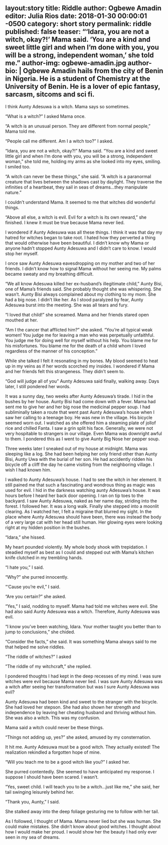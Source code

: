 layout:story
title: Riddle
author: Ogbewe Amadin
editor: Julia Rios
date: 2018-01-30 00:00:01 -0500
category: short story
permalink: riddle
published: false
teaser: “‘Idara, you are not a witch, okay?!’ Mama said. ‘You are a kind and sweet little girl and when I’m done with you, you will be a strong, independent woman,’ she told me.”
author-img: ogbewe-amadin.jpg
author-bio: |
Ogbewe Amadin hails from the city of Benin in Nigeria. He is a student of Chemistry at the University of Benin. He is a lover of epic fantasy, sarcasm, sitcoms and sci fi.  
----

I think Aunty Adesuwa is a witch. Mama says so sometimes. 
“What is a witch?” I asked Mama once.
“A witch is an unusual person. They are different from normal people,” Mama told me.
“People call me different. Am I a witch too?” I asked.
“Idara, you are not a witch, okay?!” Mama said. “You are a kind and sweet little girl and when I’m done with you, you will be a strong, independent woman,” she told me, holding my arms as she looked into my eyes, smiling. I smiled too. 
“A witch can never be these things,” she said. “A witch is a paranormal creature that lives between the shadows cast by daylight. They traverse the infinities of a heartbeat, they sail in seas of dreams…they manipulate nature.”
I couldn’t understand Mama. It seemed to me that witches did wonderful things.

“Above all else, a witch is evil. Evil for a witch is its own reward,” she finished. I knew it must be true because Mama never lied.
I wondered if Aunty Adesuwa was all these things. I think it was that day my hatred for witches began to take root. I hated how they perverted a thing that would otherwise have been beautiful. I didn’t know why Mama or anyone hadn’t stopped Aunty Adesuwa and I didn’t care to know. I would stop her myself.
I once saw Aunty Adesuwa eavesdropping on my mother and two of her friends. I didn’t know how to signal Mama without her seeing me. My palms became sweaty and my breathing difficult.
“We all know Adesuwa killed her ex-husband’s illegitimate child,” Aunty Bisi, one of Mama’s friends said. She probably thought she was whispering. She wasn’t. Aunty Bisi always complained about my clothing to my mom. She had a big nose. I didn’t like her. As I stood paralyzed by fear, Aunty Adesuwa burst into the meeting. She was all tears and fury.
“I loved that child!” she screamed. Mama and her friends stared open mouthed at her.
“Am I the cancer that afflicted him?” she asked. “You’re all typical weak women! You judge me for leaving a man who was perpetually unfaithful. You judge me for doing well for myself without his help. You blame me for his misfortunes. You blame me for the death of a child whom I loved regardless of the manner of his conception.”
 While she talked I felt it resonating in my bones. My blood seemed to heat up in my veins as if her words scorched my insides. I wondered if Mama and her friends felt this strangeness. They didn’t seem to.
“God will judge all of you” Aunty Adesuwa said finally, walking away. Days later, I still pondered her words.
It was a sunny day, two weeks after Aunty Adesuwa’s tirade. I hid in the bushes by her house. Aunty Bisi had come down with a fever. Mama had sent me to give her and her big nose the medicinal pepper soup. I had subliminally taken a route that went past Aunty Adesuwa’s house when I saw her calling to a teenage boy. He was new in the village. His bicycle seemed worn out. I watched as she offered him a steaming plate of jollof rice and chilled Fanta. I saw a grin split his face. Generally, we were not very hospitable to strangers in our village. Even Mama was downright awful to them. I pondered this as I went to give Aunty Big Nose her pepper soup.
Three weeks later I sneaked out of my house at midnight. Mama was sleeping like a log. She had been helping her only friend other than Aunty Bisi, Aunty Uwa with the burial of her son. He had accidently ridden his bicycle off a cliff the day he came visiting from the neighboring village. I wish I had known him. 
I walked to Aunty Adesuwa’s house. I had to see the witch in her element. It still pained me that such a fascinating and wondrous thing as magic was used for evil. I hid in the darkness watching aunty Adesuwa’s house. It was hours before I heard her back door opening. I ran on tip toes to the backyard. I saw Aunty Adesuwa, naked as her name day, striding into the forest. I followed her. It was a long walk. Finally she stepped into a moonlit clearing. As I watched her, I felt a migraine that blurred my sight. In the place where Aunty Adesuwa should have been, there was instead the body of a very large cat with her head still human. Her glowing eyes were looking right at my hidden position in the bushes.“Idara,” she hissed.
My heart pounded violently. My whole body shook with trepidation. I steadied myself as best as I could and stepped out with Mama’s kitchen knife clutched in my trembling hands.
“I hate you,” I said. 
“Why?” she purred innocently.
“‘Cause you’re evil,” I said.
“Are you certain?” she asked.
“Yes,” I said, nodding to myself. Mama had told me witches were evil. She had also said Aunty Adesuwa was a witch. Therefore, Aunty Adesuwa was evil. 
“I know you’ve been watching, Idara. Your mother taught you better than to jump to conclusions,” she chided. 
“Consider the facts,” she said. It was something Mama always said to me that helped me solve riddles. 
“The riddle of witches?” I asked
”The riddle of my witchcraft,” she replied.
I pondered thoughts I had kept in the deep recesses of my mind. I was sure witches were evil because Mama never lied. I was sure Aunty Adesuwa was a witch after seeing her transformation but was I sure Aunty Adesuwa was evil? Aunty Adesuwa had been kind and sweet to the stranger with the bicycle. She had loved her stepson. She had also shown her strength and independence by leaving her cheating husband and thriving without him. She was also a witch. This was my confusion. 
Mama said a witch could never be these things.
“Things not adding up, yes?” she asked, amused by my consternation.
It hit me. Aunty Adesuwa must be a good witch. They actually existed! The realization rekindled a forgotten hope of mine.
“Will you teach me to be a good witch like you?” I asked her.
She purred contentedly. She seemed to have anticipated my response. I suppose I should have been scared. I wasn’t.
“Yes, sweet child. I will teach you to be a witch…just like me,” she said, her tail swinging leisurely behind her.
“Thank you, Aunty,” I said.
She stalked away into the deep foliage gesturing me to follow with her tail.As I followed, I thought of Mama. Mama never lied but she was human. She could make mistakes. She didn’t know about good witches. I thought about how I would make her proud. I would show her the beauty I had only ever seen in my sea of dreams.